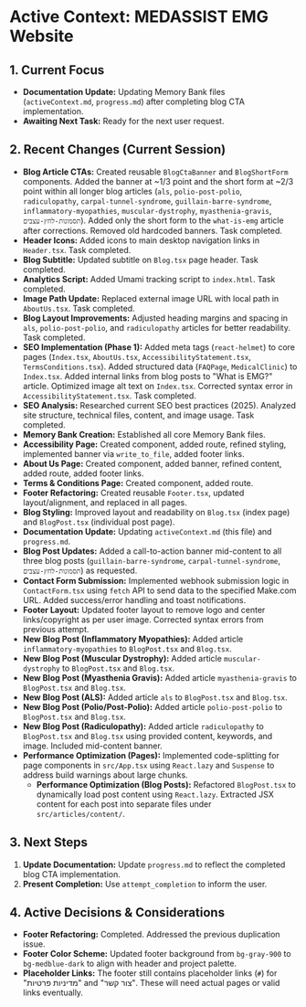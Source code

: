 # Active Context: MEDASSIST EMG Website

## 1. Current Focus
*   **Documentation Update:** Updating Memory Bank files (`activeContext.md`, `progress.md`) after completing blog CTA implementation.
*   **Awaiting Next Task:** Ready for the next user request.

## 2. Recent Changes (Current Session)
*   **Blog Article CTAs:** Created reusable `BlogCtaBanner` and `BlogShortForm` components. Added the banner at ~1/3 point and the short form at ~2/3 point within all longer blog articles (`als`, `polio-post-polio`, `radiculopathy`, `carpal-tunnel-syndrome`, `guillain-barre-syndrome`, `inflammatory-myopathies`, `muscular-dystrophy`, `myasthenia-gravis`, `תסמונות-לחץ-עצבים`). Added only the short form to the `what-is-emg` article after corrections. Removed old hardcoded banners. Task completed.
*   **Header Icons:** Added icons to main desktop navigation links in `Header.tsx`. Task completed.
*   **Blog Subtitle:** Updated subtitle on `Blog.tsx` page header. Task completed.
*   **Analytics Script:** Added Umami tracking script to `index.html`. Task completed.
*   **Image Path Update:** Replaced external image URL with local path in `AboutUs.tsx`. Task completed.
*   **Blog Layout Improvements:** Adjusted heading margins and spacing in `als`, `polio-post-polio`, and `radiculopathy` articles for better readability. Task completed.
*   **SEO Implementation (Phase 1):** Added meta tags (`react-helmet`) to core pages (`Index.tsx`, `AboutUs.tsx`, `AccessibilityStatement.tsx`, `TermsConditions.tsx`). Added structured data (`FAQPage`, `MedicalClinic`) to `Index.tsx`. Added internal links from blog posts to "What is EMG?" article. Optimized image alt text on `Index.tsx`. Corrected syntax error in `AccessibilityStatement.tsx`. Task completed.
*   **SEO Analysis:** Researched current SEO best practices (2025). Analyzed site structure, technical files, content, and image usage. Task completed.
*   **Memory Bank Creation:** Established all core Memory Bank files.
*   **Accessibility Page:** Created component, added route, refined styling, implemented banner via `write_to_file`, added footer links.
*   **About Us Page:** Created component, added banner, refined content, added route, added footer links.
*   **Terms & Conditions Page:** Created component, added route.
*   **Footer Refactoring:** Created reusable `Footer.tsx`, updated layout/alignment, and replaced in all pages.
*   **Blog Styling:** Improved layout and readability on `Blog.tsx` (index page) and `BlogPost.tsx` (individual post page).
*   **Documentation Update:** Updating `activeContext.md` (this file) and `progress.md`.
*   **Blog Post Updates:** Added a call-to-action banner mid-content to all three blog posts (`guillain-barre-syndrome`, `carpal-tunnel-syndrome`, `תסמונות-לחץ-עצבים`) as requested.
*   **Contact Form Submission:** Implemented webhook submission logic in `ContactForm.tsx` using `fetch` API to send data to the specified Make.com URL. Added success/error handling and toast notifications.
*   **Footer Layout:** Updated footer layout to remove logo and center links/copyright as per user image. Corrected syntax errors from previous attempt.
*   **New Blog Post (Inflammatory Myopathies):** Added article `inflammatory-myopathies` to `BlogPost.tsx` and `Blog.tsx`.
*   **New Blog Post (Muscular Dystrophy):** Added article `muscular-dystrophy` to `BlogPost.tsx` and `Blog.tsx`.
*   **New Blog Post (Myasthenia Gravis):** Added article `myasthenia-gravis` to `BlogPost.tsx` and `Blog.tsx`.
*   **New Blog Post (ALS):** Added article `als` to `BlogPost.tsx` and `Blog.tsx`.
*   **New Blog Post (Polio/Post-Polio):** Added article `polio-post-polio` to `BlogPost.tsx` and `Blog.tsx`.
*   **New Blog Post (Radiculopathy):** Added article `radiculopathy` to `BlogPost.tsx` and `Blog.tsx` using provided content, keywords, and image. Included mid-content banner.
*   **Performance Optimization (Pages):** Implemented code-splitting for page components in `src/App.tsx` using `React.lazy` and `Suspense` to address build warnings about large chunks.
    *   **Performance Optimization (Blog Posts):** Refactored `BlogPost.tsx` to dynamically load post content using `React.lazy`. Extracted JSX content for each post into separate files under `src/articles/content/`.

## 3. Next Steps
1.  **Update Documentation:** Update `progress.md` to reflect the completed blog CTA implementation.
2.  **Present Completion:** Use `attempt_completion` to inform the user.

## 4. Active Decisions & Considerations
*   **Footer Refactoring:** Completed. Addressed the previous duplication issue.
*   **Footer Color Scheme:** Updated footer background from `bg-gray-900` to `bg-medblue-dark` to align with header and project palette.
*   **Placeholder Links:** The footer still contains placeholder links (`#`) for "מדיניות פרטיות" and "צור קשר". These will need actual pages or valid links eventually.
